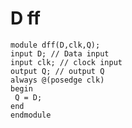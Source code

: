 # D ff

    module dff(D,clk,Q);
    input D; // Data input 
    input clk; // clock input 
    output Q; // output Q 
    always @(posedge clk) 
    begin
     Q = D; 
    end 
    endmodule 

